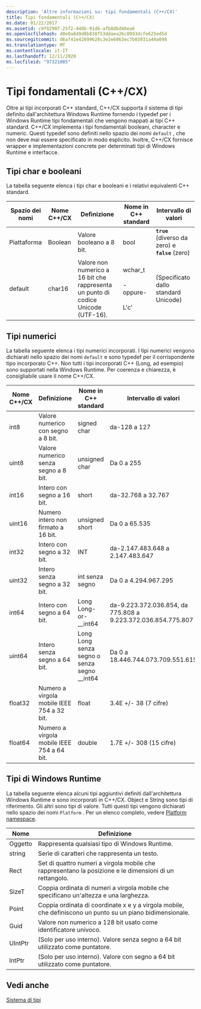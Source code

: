 ```yaml
---
description: 'Altre informazioni su: tipi fondamentali (C++/CX)'
title: Tipi fondamentali (C++/CX)
ms.date: 01/22/2017
ms.assetid: c9f82907-25f2-440b-91d6-afb8dbd46ea6
ms.openlocfilehash: 40e0a849d0b838f53ddaea26c8993dcfe625ed5d
ms.sourcegitcommit: d6af41e42699628c3e2e6063ec7b03931a49a098
ms.translationtype: MT
ms.contentlocale: it-IT
ms.lasthandoff: 12/11/2020
ms.locfileid: "97321005"
---
```

# <a name="fundamental-types-ccx"></a>Tipi fondamentali (C++/CX)

Oltre ai tipi incorporati C++ standard, C++/CX supporta il sistema di tipi definito dall'architettura Windows Runtime fornendo i typedef per i Windows Runtime tipi fondamentali che vengono mappati ai tipi C++ standard. C++/CX implementa i tipi fondamentali booleani, character e numeric. Questi typedef sono definiti nello spazio dei nomi `default` , che non deve mai essere specificato in modo esplicito. Inoltre, C++/CX fornisce wrapper e implementazioni concrete per determinati tipi di Windows Runtime e interfacce.

## <a name="boolean-and-character-types"></a>Tipi char e booleani

La tabella seguente elenca i tipi char e booleani e i relativi equivalenti C++ standard.

|Spazio dei nomi|Nome C++/CX|Definizione|Nome in C++ standard|Intervallo di valori|
|---------------|-----------------------------------------------------------------------|----------------|-------------------------|---------------------|
|Piattaforma|Boolean|Valore booleano a 8 bit.|bool|**`true`** (diverso da zero) e **`false`** (zero)|
|default|char16|Valore non numerico a 16 bit che rappresenta un punto di codice Unicode (UTF-16).|wchar_t<br /><br /> -oppure-<br /><br /> L'c'|(Specificato dallo standard Unicode)|

## <a name="numeric-types"></a>Tipi numerici

La tabella seguente elenca i tipi numerici incorporati. I tipi numerici vengono dichiarati nello spazio dei nomi `default` e sono typedef per il corrispondente tipo incorporato C++. Non tutti i tipi incorporati C++ (Long, ad esempio) sono supportati nella Windows Runtime. Per coerenza e chiarezza, è consigliabile usare il nome C++/CX.

|Nome C++/CX|Definizione|Nome in C++ standard|Intervallo di valori|
|-----------------------------------------------------------------------|----------------|-------------------------|---------------------|
|int8|Valore numerico con segno a 8 bit.|signed char|da-128 a 127|
|uint8|Valore numerico senza segno a 8 bit.|unsigned char|Da 0 a 255|
|int16|Intero con segno a 16 bit.|short|da-32.768 a 32.767|
|uint16|Numero intero non firmato a 16 bit.|unsigned short|Da 0 a 65.535|
|int32|Intero con segno a 32 bit.|INT|da-2.147.483.648 a 2.147.483.647|
|uint32|Intero senza segno a 32 bit.|int senza segno|Da 0 a 4.294.967.295|
|int64|Intero con segno a 64 bit.|Long Long-or-__int64|da-9.223.372.036.854, da 775.808 a 9.223.372.036.854.775.807|
|uint64|Intero senza segno a 64 bit.|Long Long senza segno o senza segno __int64|Da 0 a 18.446.744.073.709.551.615|
|float32|Numero a virgola mobile IEEE 754 a 32 bit.|float|3.4E +/- 38 (7 cifre)|
|float64|Numero a virgola mobile IEEE 754 a 64 bit.|double|1.7E +/- 308 (15 cifre)|

## <a name="windows-runtime-types"></a>Tipi di Windows Runtime

La tabella seguente elenca alcuni tipi aggiuntivi definiti dall'architettura Windows Runtime e sono incorporati in C++/CX. Object e String sono tipi di riferimento. Gli altri sono tipi di valore. Tutti questi tipi vengono dichiarati nello spazio dei nomi `Platform` . Per un elenco completo, vedere [Platform namespace](../cppcx/platform-namespace-c-cx.md).

|Nome|Definizione|
|----------|----------------|
|Oggetto|Rappresenta qualsiasi tipo di Windows Runtime.|
|string|Serie di caratteri che rappresenta un testo.|
|Rect|Set di quattro numeri a virgola mobile che rappresentano la posizione e le dimensioni di un rettangolo.|
|SizeT|Coppia ordinata di numeri a virgola mobile che specificano un'altezza e una larghezza.|
|Point|Coppia ordinata di coordinate x e y a virgola mobile, che definiscono un punto su un piano bidimensionale.|
|Guid|Valore non numerico a 128 bit usato come identificatore univoco.|
|UIntPtr|(Solo per uso interno). Valore senza segno a 64 bit utilizzato come puntatore.|
|IntPtr|(Solo per uso interno).  Valore con segno a 64 bit utilizzato come puntatore.|

## <a name="see-also"></a>Vedi anche

[Sistema di tipi](../cppcx/type-system-c-cx.md)

